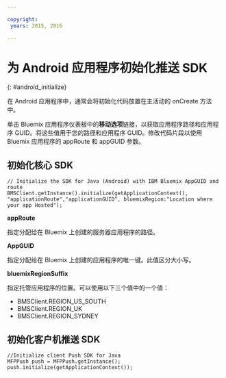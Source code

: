 ```yaml
---

copyright:
 years: 2015, 2016

---
```


# 为 Android 应用程序初始化推送 SDK
{: #android_initialize}

在 Android 应用程序中，通常会将初始化代码放置在主活动的 onCreate 方法中。

单击 Bluemix 应用程序仪表板中的**移动选项**链接，以获取应用程序路径和应用程序 GUID。将这些值用于您的路径和应用程序 GUID。修改代码片段以使用 Bluemix 应用程序的 appRoute 和 appGUID 参数。


## 初始化核心 SDK

```
// Initialize the SDK for Java (Android) with IBM Bluemix AppGUID and route
BMSClient.getInstance().initialize(getApplicationContext(), "applicationRoute","applicationGUID", bluemixRegion:"Location where your app Hosted");
```


**appRoute**

指定分配给在 Bluemix 上创建的服务器应用程序的路径。

**AppGUID**

指定分配给在 Bluemix 上创建的应用程序的唯一键。此值区分大小写。

**bluemixRegionSuffix**

指定托管应用程序的位置。可以使用以下三个值中的一个值：

- BMSClient.REGION_US_SOUTH
- BMSClient.REGION_UK
- BMSClient.REGION_SYDNEY

## 初始化客户机推送 SDK

```
//Initialize client Push SDK for Java
MFPPush push = MFPPush.getInstance();
push.initialize(getApplicationContext());
```
